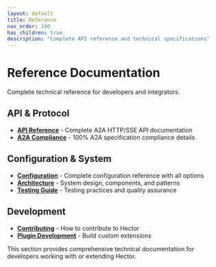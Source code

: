 ```yaml
---
layout: default
title: Reference
nav_order: 100
has_children: true
description: "Complete API reference and technical specifications"
---
```


# Reference Documentation

Complete technical reference for developers and integrators.

## API & Protocol

- **[API Reference](API_REFERENCE)** - Complete A2A HTTP/SSE API documentation
- **[A2A Compliance](A2A_COMPLIANCE)** - 100% A2A specification compliance details

## Configuration & System

- **[Configuration](CONFIGURATION)** - Complete configuration reference with all options
- **[Architecture](ARCHITECTURE)** - System design, components, and patterns
- **[Testing Guide](TESTING)** - Testing practices and quality assurance

## Development

- **[Contributing](CONTRIBUTING)** - How to contribute to Hector
- **[Plugin Development](PLUGINS)** - Build custom extensions

This section provides comprehensive technical documentation for developers working with or extending Hector.
